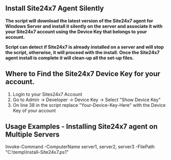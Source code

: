 Install Site24x7 Agent Silently 
-------------------------------------

**The script will download the latest version of the Site24x7 agent for Windows Server and install it silently on the server and associate it with your Site24x7 account using the Device Key that belongs to your account.** 

**Script can detect if Site24x7 is already installed on a server and will stop the script, otherwise, it will proceed with the install. Once the Site24x7 agent install is complete it will clean-up all the set-up files.**

Where to Find the Site24x7 Device Key for your account.
-------------------------------------
1. Login to your Sites24x7 Account
2. Go to Admin -> Developer -> Device Key -> Select "Show Device Key"
3. On line 38 in the script replace "Your-Device-Key-Here" with the Device Key of your account

Usage Examples - Installing Site24x7 agent on Multiple Servers
-------------------------------------

Invoke-Command -ComputerName server1, server2, server3 -FilePath "C:\temp\Install-Site24x7.ps1"
